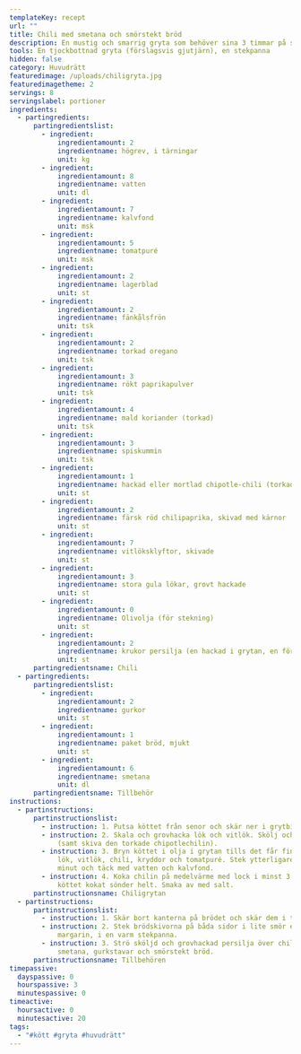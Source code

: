 ```yaml
---
templateKey: recept
url: ""
title: Chili med smetana och smörstekt bröd
description: En mustig och smarrig gryta som behöver sina 3 timmar på spisen...
tools: En tjockbottnad gryta (förslagsvis gjutjärn), en stekpanna
hidden: false
category: Huvudrätt
featuredimage: /uploads/chiligryta.jpg
featuredimagetheme: 2
servings: 8
servingslabel: portioner
ingredients:
  - partingredients:
      partingredientslist:
        - ingredient:
            ingredientamount: 2
            ingredientname: högrev, i tärningar
            unit: kg
        - ingredient:
            ingredientamount: 8
            ingredientname: vatten
            unit: dl
        - ingredient:
            ingredientamount: 7
            ingredientname: kalvfond
            unit: msk
        - ingredient:
            ingredientamount: 5
            ingredientname: tomatpuré
            unit: msk
        - ingredient:
            ingredientamount: 2
            ingredientname: lagerblad
            unit: st
        - ingredient:
            ingredientamount: 2
            ingredientname: fänkålsfrön
            unit: tsk
        - ingredient:
            ingredientamount: 2
            ingredientname: torkad oregano
            unit: tsk
        - ingredient:
            ingredientamount: 3
            ingredientname: rökt paprikapulver
            unit: tsk
        - ingredient:
            ingredientamount: 4
            ingredientname: mald koriander (torkad)
            unit: tsk
        - ingredient:
            ingredientamount: 3
            ingredientname: spiskummin
            unit: tsk
        - ingredient:
            ingredientamount: 1
            ingredientname: hackad eller mortlad chipotle-chili (torkad)
            unit: st
        - ingredient:
            ingredientamount: 2
            ingredientname: färsk röd chilipaprika, skivad med kärnor
            unit: st
        - ingredient:
            ingredientamount: 7
            ingredientname: vitlöksklyftor, skivade
            unit: st
        - ingredient:
            ingredientamount: 3
            ingredientname: stora gula lökar, grovt hackade
            unit: st
        - ingredient:
            ingredientamount: 0
            ingredientname: Olivolja (för stekning)
            unit: st
        - ingredient:
            ingredientamount: 2
            ingredientname: krukor persilja (en hackad i grytan, en för topping)
            unit: st
      partingredientsname: Chili
  - partingredients:
      partingredientslist:
        - ingredient:
            ingredientamount: 2
            ingredientname: gurkor
            unit: st
        - ingredient:
            ingredientamount: 1
            ingredientname: paket bröd, mjukt
            unit: st
        - ingredient:
            ingredientamount: 6
            ingredientname: smetana
            unit: dl
      partingredientsname: Tillbehör
instructions:
  - partinstructions:
      partinstructionslist:
        - instruction: 1. Putsa köttet från senor och skär ner i grytbitar.
        - instruction: 2. Skala och grovhacka lök och vitlök. Skölj och skiva chilipepparn
            (samt skiva den torkade chipotlechilin).
        - instruction: 3. Bryn köttet i olja i grytan tills det får fin stekyta. Tillsätt
            lök, vitlök, chili, kryddor och tomatpuré. Stek ytterligare i någon
            minut och täck med vatten och kalvfond.
        - instruction: 4. Koka chilin på medelvärme med lock i minst 3 timmar, tills
            köttet kokat sönder helt. Smaka av med salt.
      partinstructionsname: Chiligrytan
  - partinstructions:
      partinstructionslist:
        - instruction: 1. Skär bort kanterna på brödet och skär dem i trekanter.
        - instruction: 2. Stek brödskivorna på båda sidor i lite smör eller mjölkfritt
            margarin, i en varm stekpanna.
        - instruction: 3. Strö sköljd och grovhackad persilja över chilin och servera med
            smetana, gurkstavar och smörstekt bröd.
      partinstructionsname: Tillbehören
timepassive:
  dayspassive: 0
  hourspassive: 3
  minutespassive: 0
timeactive:
  hoursactive: 0
  minutesactive: 20
tags:
  - "#kött #gryta #huvudrätt"
---
```

